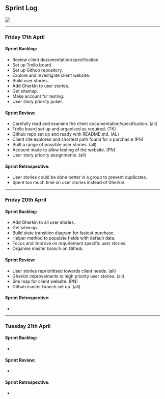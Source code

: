 ## Sprint Log

![](https://media.giphy.com/media/U4RX7LYnOywv1us4VP/giphy.gif)

----

### Friday 17th April

#### Sprint Backlog:
* Review client documentation/specification.
* Set up Trello board.
* Set up Github repository.
* Explore and investigate client website.
* Build user stories.
* Add Gherkin to user stories.
* Get sitemap.
* Make account for testing.
* User story priority poker.

#### Sprint Review:
* Carefully read and examine the client documentation/specification. (all)
* Trello board set up and organised as required. (TK)
* Github repo set up and ready with README.md. (AL)
* Client site explored and shortest path found for a purchas.e (PN)
* Built a range of possible user stories. (all)
* Account made to allow testing of the website. (PN)
* User story priority assignments. (all)

#### Sprint Retrospective:
* User stories could be done better in a group to prevent duplicates.
* Spent too much time on user stories instead of Gherkin.

----

### Friday 20th April

#### Sprint Backlog:
* Add Gherkin to all user stories.
* Get sitemap.
* Build state transition diagram for fastest purchase.
* Helper method to populate fields with default data.
* Focus and improve on requirement specific user stories.
* Organise master branch on Github.

#### Sprint Review:
* User stories reprioritised towards client needs. (all)
* Gherkin improvements to high priority user stories. (all)
* Site map for client website. (PN)
* Github master branch set up. (all)

#### Sprint Retrospective:
* 

----

### Tuesday 21th April

#### Sprint Backlog:
* 

#### Sprint Review:
* 

#### Sprint Retrospective:
* 
